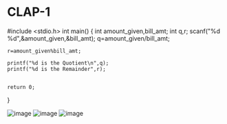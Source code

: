 # CLAP-1

#include <stdio.h>
int main()
{
    int amount_given,bill_amt;
    int q,r;
    scanf("%d %d",&amount_given,&bill_amt);
    q=amount_given/bill_amt;
    
    r=amount_given%bill_amt;
   
    printf("%d is the Quotient\n",q);
    printf("%d is the Remainder",r);

    
	return 0;
}


![image](https://user-images.githubusercontent.com/99860569/164290288-a8ce2f8e-a6eb-4034-a2fa-9d3c6e3cb6c8.png)
![image](https://user-images.githubusercontent.com/99860569/164290544-da56c42f-629f-42da-9f92-69eeee05d2d0.png)
![image](https://user-images.githubusercontent.com/99860569/164290592-e6cf54ff-0a0e-4d14-bccb-759130d24d72.png)

